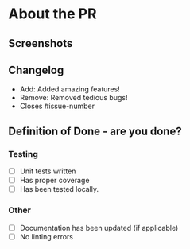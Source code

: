 <!-- 
  IMPORTANT!! Ensure your commits are signed before opening the Pull Request !!IMPORTANT
  Why: https://withblue.ink/2020/05/17/how-and-why-to-sign-git-commits.html  
  How: https://docs.github.com/en/authentication/managing-commit-signature-verification/signing-commits
-->

<!-- The text between the arrows are comments - they will not be visible on your PR. -->

# About the PR
<!-- Describe the Pull Request here. What does it change? What other things could this impact? -->

## Screenshots
<!-- If applicable, add screenshots to showcase your PR. If your PR is a visual change, add screenshots! -->

## Changelog
<!--
Write what you've changed or attempting to make happen. This makes life a million times easier for reviewers.

As a style guide don't consider the entry type suffix (e.g. add) to be "part" of the sentence:
bad: - add: a new tool for engineers
good: - add: added a new tool for engineers
-->

- Add: Added amazing features!
- Remove: Removed tedious bugs!
- Closes #issue-number

## Definition of Done - are you done?

### Testing

- [ ] Unit tests written
- [ ] Has proper coverage
- [ ] Has been tested locally.

### Other

- [ ] Documentation has been updated (if applicable)
- [ ] No linting errors
